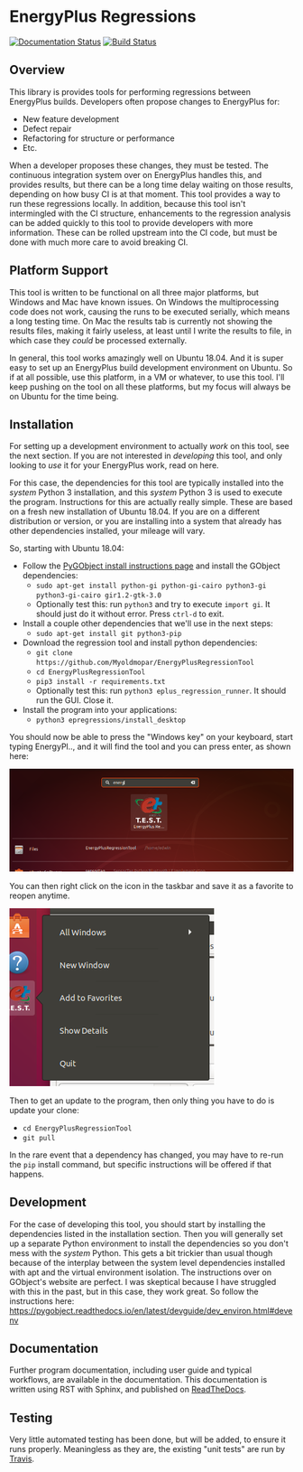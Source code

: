 EnergyPlus Regressions
======================

[![Documentation Status](https://readthedocs.org/projects/energyplusregressiontool/badge/?version=latest)](https://energyplusregressiontool.readthedocs.io/en/latest/?badge=latest)
[![Build Status](https://travis-ci.org/Myoldmopar/EnergyPlusRegressionTool.svg?branch=master)](https://travis-ci.org/Myoldmopar/EnergyPlusRegressionTool)

Overview
--------

This library is provides tools for performing regressions between EnergyPlus builds.
Developers often propose changes to EnergyPlus for:

 - New feature development
 - Defect repair
 - Refactoring for structure or performance
 - Etc.

When a developer proposes these changes, they must be tested.
The continuous integration system over on EnergyPlus handles this, and provides results, but there can be a long time delay waiting on those results, depending on how busy CI is at that moment.
This tool provides a way to run these regressions locally.
In addition, because this tool isn't intermingled with the CI structure, enhancements to the regression analysis can be added quickly to this tool to provide developers with more information.
These can be rolled upstream into the CI code, but must be done with much more care to avoid breaking CI.

Platform Support
----------------

This tool is written to be functional on all three major platforms, but Windows and Mac have known issues.
On Windows the multiprocessing code does not work, causing the runs to be executed serially, which means a long testing time.
On Mac the results tab is currently not showing the results files, making it fairly useless, at least until I write the results to file, in which case they _could_ be processed externally.

In general, this tool works amazingly well on Ubuntu 18.04.
And it is super easy to set up an EnergyPlus build development environment on Ubuntu.
So if at all possible, use this platform, in a VM or whatever, to use this tool.
I'll keep pushing on the tool on all these platforms, but my focus will always be on Ubuntu for the time being.

Installation
------------

For setting up a development environment to actually _work_ on this tool, see the next section.
If you are not interested in _developing_ this tool, and only looking to _use_ it for your EnergyPlus work, read on here.

For this case, the dependencies for this tool are typically installed into the _system_ Python 3 installation, and this _system_ Python 3 is used to execute the program.
Instructions for this are actually really simple.
These are based on a fresh new installation of Ubuntu 18.04.
If you are on a different distribution or version, or you are installing into a system that already has other dependencies installed, your mileage will vary.

So, starting with Ubuntu 18.04:

- Follow the [PyGObject install instructions page](https://pygobject.readthedocs.io/en/latest/getting_started.html) and install the GObject dependencies:
  - `sudo apt-get install python-gi python-gi-cairo python3-gi python3-gi-cairo gir1.2-gtk-3.0`
  - Optionally test this: run `python3` and try to execute `import gi`.  It should just do it without error.  Press `ctrl-d` to exit.
- Install a couple other dependencies that we'll use in the next steps:
  - `sudo apt-get install git python3-pip`
- Download the regression tool and install python dependencies:
  - `git clone https://github.com/Myoldmopar/EnergyPlusRegressionTool`
  - `cd EnergyPlusRegressionTool`
  - `pip3 install -r requirements.txt`
  - Optionally test this: run `python3 eplus_regression_runner`.  It should run the GUI.  Close it.
- Install the program into your applications:
  - `python3 epregressions/install_desktop`

You should now be able to press the "Windows key" on your keyboard, start typing EnergyPl.., and it will find the tool and you can press enter, as shown here:

![ActivitiesSearchImage](/images/activities_search.png?raw=true "ActivitiesSearchImage")

You can then right click on the icon in the taskbar and save it as a favorite to reopen anytime.

![AddToFavorites](/images/add_to_favorites.png?raw=true "AddToFavorites")

Then to get an update to the program, then only thing you have to do is update your clone:

- `cd EnergyPlusRegressionTool`
- `git pull`

In the rare event that a dependency has changed, you may have to re-run the `pip` install command, but specific instructions will be offered if that happens.

Development
-----------

For the case of developing this tool, you should start by installing the dependencies listed in the installation section.
Then you will generally set up a separate Python environment to install the dependencies so you don't mess with the _system_ Python.
This gets a bit trickier than usual though because of the interplay between the system level dependencies installed with apt and the virtual environment isolation.
The instructions over on GObject's website are perfect.
I was skeptical because I have struggled with this in the past, but in this case, they work great.
So follow the instructions here: https://pygobject.readthedocs.io/en/latest/devguide/dev_environ.html#devenv

Documentation
-------------

Further program documentation, including user guide and typical workflows, are available in the documentation.
This documentation is written using RST with Sphinx, and published on [ReadTheDocs](https://energyplusregressiontool.readthedocs.io/en/latest/).

Testing
-------

Very little automated testing has been done, but will be added, to ensure it runs properly.
Meaningless as they are, the existing "unit tests" are run by [Travis](https://travis-ci.org/Myoldmopar/EnergyPlusRegressionTool).
